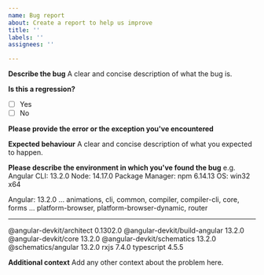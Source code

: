 ```yaml
---
name: Bug report
about: Create a report to help us improve
title: ''
labels: ''
assignees: ''

---
```


**Describe the bug**
A clear and concise description of what the bug is.

**Is this a regression?**
- [ ] Yes
- [ ] No

**Please provide the error or the exception you've encountered**

**Expected behaviour**
A clear and concise description of what you expected to happen.

**Please describe the environment in which you've found the bug**
e.g. 
Angular CLI: 13.2.0
Node: 14.17.0
Package Manager: npm 6.14.13
OS: win32 x64

Angular: 13.2.0
... animations, cli, common, compiler, compiler-cli, core, forms
... platform-browser, platform-browser-dynamic, router

---------------------------------------------------------
@angular-devkit/architect       0.1302.0
@angular-devkit/build-angular   13.2.0
@angular-devkit/core            13.2.0
@angular-devkit/schematics      13.2.0
@schematics/angular             13.2.0
rxjs                            7.4.0
typescript                      4.5.5

**Additional context**
Add any other context about the problem here.
